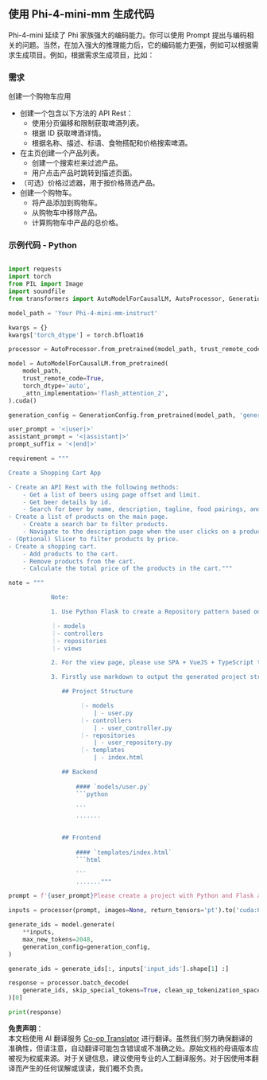 <!--
CO_OP_TRANSLATOR_METADATA:
{
  "original_hash": "aacf82e3da702afd8469bba99b662509",
  "translation_date": "2025-04-03T07:51:40+00:00",
  "source_file": "md\\02.Application\\02.Code\\Phi4\\GenProjectCode\\README.md",
  "language_code": "zh"
}
-->
## **使用 Phi-4-mini-mm 生成代码**

Phi-4-mini 延续了 Phi 家族强大的编码能力。你可以使用 Prompt 提出与编码相关的问题。当然，在加入强大的推理能力后，它的编码能力更强，例如可以根据需求生成项目。例如，根据需求生成项目，比如：

### **需求**

创建一个购物车应用

- 创建一个包含以下方法的 API Rest：
    - 使用分页偏移和限制获取啤酒列表。
    - 根据 ID 获取啤酒详情。
    - 根据名称、描述、标语、食物搭配和价格搜索啤酒。
- 在主页创建一个产品列表。
    - 创建一个搜索栏来过滤产品。
    - 用户点击产品时跳转到描述页面。
- （可选）价格过滤器，用于按价格筛选产品。
- 创建一个购物车。
    - 将产品添加到购物车。
    - 从购物车中移除产品。
    - 计算购物车中产品的总价格。

### **示例代码 - Python**

```python

import requests
import torch
from PIL import Image
import soundfile
from transformers import AutoModelForCausalLM, AutoProcessor, GenerationConfig,pipeline,AutoTokenizer

model_path = 'Your Phi-4-mini-mm-instruct'

kwargs = {}
kwargs['torch_dtype'] = torch.bfloat16

processor = AutoProcessor.from_pretrained(model_path, trust_remote_code=True)

model = AutoModelForCausalLM.from_pretrained(
    model_path,
    trust_remote_code=True,
    torch_dtype='auto',
    _attn_implementation='flash_attention_2',
).cuda()

generation_config = GenerationConfig.from_pretrained(model_path, 'generation_config.json')

user_prompt = '<|user|>'
assistant_prompt = '<|assistant|>'
prompt_suffix = '<|end|>'

requirement = """

Create a Shopping Cart App

- Create an API Rest with the following methods:
    - Get a list of beers using page offset and limit.
    - Get beer details by id.
    - Search for beer by name, description, tagline, food pairings, and price.
- Create a list of products on the main page.
    - Create a search bar to filter products.
    - Navigate to the description page when the user clicks on a product.
- (Optional) Slicer to filter products by price.
- Create a shopping cart.
    - Add products to the cart.
    - Remove products from the cart.
    - Calculate the total price of the products in the cart."""

note = """ 

            Note:

            1. Use Python Flask to create a Repository pattern based on the following structure to generate the files

            ｜- models
            ｜- controllers
            ｜- repositories
            ｜- views

            2. For the view page, please use SPA + VueJS + TypeScript to build

            3. Firstly use markdown to output the generated project structure (including directories and files), and then generate the  file names and corresponding codes step by step, output like this 

               ## Project Structure

                    ｜- models
                        | - user.py
                    ｜- controllers
                        | - user_controller.py
                    ｜- repositories
                        | - user_repository.py
                    ｜- templates
                        | - index.html

               ## Backend
                 
                   #### `models/user.py`
                   ```python

                   ```
                   .......
               

               ## Frontend
                 
                   #### `templates/index.html`
                   ```html

                   ```
                   ......."""

prompt = f'{user_prompt}Please create a project with Python and Flask according to the following requirements：\n{requirement}{note}{prompt_suffix}{assistant_prompt}'

inputs = processor(prompt, images=None, return_tensors='pt').to('cuda:0')

generate_ids = model.generate(
    **inputs,
    max_new_tokens=2048,
    generation_config=generation_config,
)

generate_ids = generate_ids[:, inputs['input_ids'].shape[1] :]

response = processor.batch_decode(
    generate_ids, skip_special_tokens=True, clean_up_tokenization_spaces=False
)[0]

print(response)

```

**免责声明**：  
本文档使用 AI 翻译服务 [Co-op Translator](https://github.com/Azure/co-op-translator) 进行翻译。虽然我们努力确保翻译的准确性，但请注意，自动翻译可能包含错误或不准确之处。原始文档的母语版本应被视为权威来源。对于关键信息，建议使用专业的人工翻译服务。对于因使用本翻译而产生的任何误解或误读，我们概不负责。